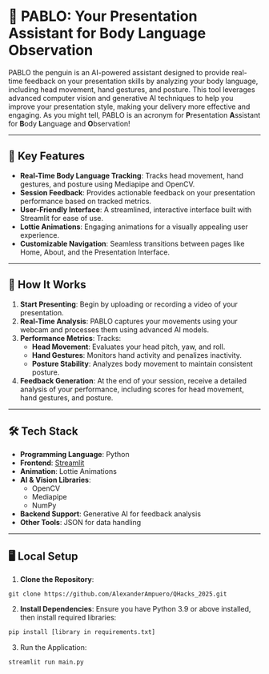 # 🐧 PABLO: Your Presentation Assistant for Body Language Observation

PABLO the penguin is an AI-powered assistant designed to provide real-time feedback on your presentation skills by analyzing your body language, including head movement, hand gestures, and posture. This tool leverages advanced computer vision and generative AI techniques to help you improve your presentation style, making your delivery more effective and engaging. As you might tell, PABLO is an acronym for **P**resentation **A**ssistant for **B**ody **L**anguage and **O**bservation!

---

## 🎯 Key Features
- **Real-Time Body Language Tracking**: Tracks head movement, hand gestures, and posture using Mediapipe and OpenCV.
- **Session Feedback**: Provides actionable feedback on your presentation performance based on tracked metrics.
- **User-Friendly Interface**: A streamlined, interactive interface built with Streamlit for ease of use.
- **Lottie Animations**: Engaging animations for a visually appealing user experience.
- **Customizable Navigation**: Seamless transitions between pages like Home, About, and the Presentation Interface.

---

## 🚀 How It Works
1. **Start Presenting**: Begin by uploading or recording a video of your presentation.
2. **Real-Time Analysis**: PABLO captures your movements using your webcam and processes them using advanced AI models.
3. **Performance Metrics**: Tracks:
   - **Head Movement**: Evaluates your head pitch, yaw, and roll.
   - **Hand Gestures**: Monitors hand activity and penalizes inactivity.
   - **Posture Stability**: Analyzes body movement to maintain consistent posture.
4. **Feedback Generation**: At the end of your session, receive a detailed analysis of your performance, including scores for head movement, hand gestures, and posture.

---

## 🛠️ Tech Stack
- **Programming Language**: Python
- **Frontend**: [Streamlit](https://streamlit.io/)
- **Animation**: Lottie Animations
- **AI & Vision Libraries**:
  - OpenCV
  - Mediapipe
  - NumPy
- **Backend Support**: Generative AI for feedback analysis
- **Other Tools**: JSON for data handling

---

## 🖥️ Local Setup
1. **Clone the Repository**:
```bashgit clone [https://github.com/your-username/pablo-presentation-assistant.git](https://github.com/AlexanderAmpuero/QHacks_2025.git)
git clone https://github.com/AlexanderAmpuero/QHacks_2025.git
```
2. **Install Dependencies**: Ensure you have Python 3.9 or above installed, then install required libraries:
``` bash
pip install [library in requirements.txt]
````
3. Run the Application:
``` bash
streamlit run main.py
```
   
